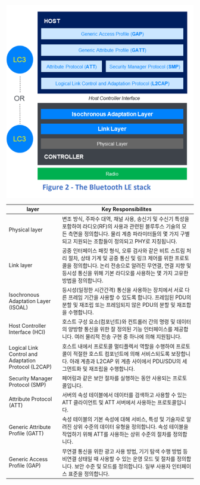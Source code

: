 ![bluetooth low energy stack](/bt_source/bluetooth_LE_stack.png "ble stack")

| layer | Key Responsibilites |
| --- | --- |
| Physical layer | 변조 방식, 주파수 대역, 채널 사용, 송신기 및 수신기 특성을 포함하여 라디오(RF)의 사용과 관련된 블루투스 기술의 모든 측면을 정의합니다. 물리 계층 파라미터들의 몇 가지 구별되고 지원되는 조합들이 정의되고 PHY로 지칭됩니다.|
| Link layer | 공중 인터페이스 패킷 형식, 오류 검사와 같은 비트 스트림 처리 절차, 상태 기계 및 공중 통신 및 링크 제어를 위한 프로토콜을 정의합니다. 논리 전송으로 알려진 무연결, 연결 지향 및 등시성 통신을 위해 기본 라디오를 사용하는 몇 가지 고유한 방법을 정의합니다. |
| Isochronous Adaptation Layer (ISOAL) | 등시성(일정한 시간간격) 통신을 사용하는 장치에서 서로 다른 프레임 기간을 사용할 수 있도록 합니다. 프레임된 PDU의 분할 및 재조립 또는 프레임되지 않은 PDU의 분할 및 재조합을 수행합니다.|
| Host Controller Interface (HCI) | 호스트 구성 요소(컴포넌트)와 컨트롤러 간의 명령 및 데이터의 양방향 통신을 위한 잘 정의된 기능 인터페이스를 제공합니다. 여러 물리적 전송 구현 중 하나에 의해 지원됩니다. |
| Logical Link Control and Adaptation Protocol (L2CAP) | 호스트 내에서 프로토콜 멀티플렉서 역할을 수행하여 프로토콜이 적절한 호스트 컴포넌트에 의해 서비스되도록 보장합니다. 아래 계층과 L2CAP 위 계층 사이에서 PDU/SDU의 세그먼트화 및 재조립을 수행합니다. |
| Security Manager Protocol (SMP) | 페어링과 같은 보안 절차를 실행하는 동안 사용되는 프로토콜입니다. |
| Attribute Protocol (ATT) |  서버의 속성 테이블에서 데이터를 검색하고 사용할 수 있는 ATT 클라이언트 및 ATT 서버에서 사용하는 프로토콜입니다. |
| Generic Attribute Profile (GATT) | 속성 테이블의 기본 속성에 대해 서비스, 특성 및 기술자로 알려진 상위 수준의 데이터 유형을 정의합니다. 속성 테이블을 작업하기 위해 ATT를 사용하는 상위 수준의 절차를 정의합니다. |
| Generic Access Profile (GAP) | 무연결 통신을 위한 광고 사용 방법, 기기 탐색 수행 방법 등 비연결 상태일 때 사용할 수 있는 운영 모드 및 절차를 정의합니다. 보안 수준 및 모드를 정의합니다. 일부 사용자 인터페이스 표준을 정의합니다. |
